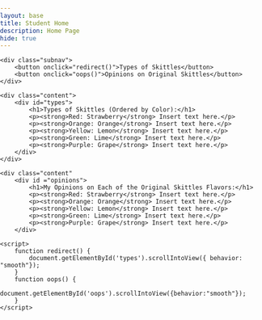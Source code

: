 ```yaml
---
layout: base
title: Student Home 
description: Home Page
hide: true
---
```


<html lang="en">
<head>
    <meta charset="UTF-8">
    <meta name="viewport" content="width=device-width, initial-scale=1.0">
    <style>
        body {
            font-family: Arial, sans-serif;
            margin: 0;
            padding: 0;
        }
        .header {
            background-color: #ffffff;
            color: white;
            padding: 10px 20px;
            text-align: center;
        }
        .subnav {
            background-color: hsl(204, 80%, 75%);
            padding: 10px;
            position: sticky;
            top: 0;
            z-index: 1000;
        }
        .subnav button {
            background-color: #555;
            color: white;
            border: none;
            padding: 10px 20px;
            cursor: pointer;
            font-size: 16px;
        }
        .subnav button:hover {
            background-color: #666;
        }
        .content {
            margin: 20px;
        }
        h1 {
            color: #ffffff;
        }
        p {
            margin: 10px 0;
        }
    </style>
</head>
<body>

    <div class="subnav">
        <button onclick="redirect()">Types of Skittles</button>
        <button onclick="oops()">Opinions on Original Skittles</button>
    </div>

    <div class="content">
        <div id="types">
            <h1>Types of Skittles (Ordered by Color):</h1>
            <p><strong>Red: Strawberry</strong> Insert text here.</p>
            <p><strong>Orange: Orange</strong> Insert text here.</p>
            <p><strong>Yellow: Lemon</strong> Insert text here.</p>
            <p><strong>Green: Lime</strong> Insert text here.</p>
            <p><strong>Purple: Grape</strong> Insert text here.</p>
        </div>
    </div>

    <div class="content"
        <div id ="opinions">
            <h1>My Opinions on Each of the Original Skittles Flavors:</h1>
            <p><strong>Red: Strawberry</strong> Insert text here.</p>
            <p><strong>Orange: Orange</strong> Insert text here.</p>
            <p><strong>Yellow: Lemon</strong> Insert text here.</p>
            <p><strong>Green: Lime</strong> Insert text here.</p>
            <p><strong>Purple: Grape</strong> Insert text here.</p>
        </div>

    <script>
        function redirect() {
            document.getElementById('types').scrollIntoView({ behavior: "smooth"});
        }
        function oops() {
            document.getElementById('oops').scrollIntoView({behavior:"smooth"});
        }
    </script>
</body>
</html>

